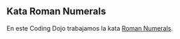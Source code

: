 Kata Roman Numerals
-------------

En este Coding Dojo trabajamos la kata [Roman Numerals](http://agilekatas.co.uk/katas/romannumerals-kata.html).
